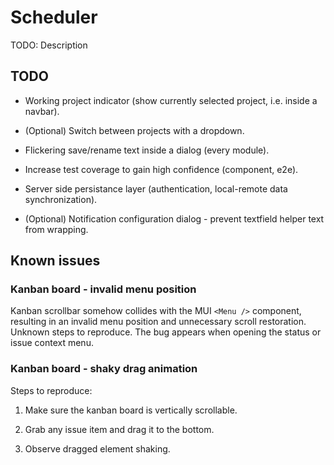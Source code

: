 # Scheduler

TODO: Description

## TODO

- Working project indicator (show currently selected project, i.e. inside a navbar).

- (Optional) Switch between projects with a dropdown.

- Flickering save/rename text inside a dialog (every module).

- Increase test coverage to gain high confidence (component, e2e).

- Server side persistance layer (authentication, local-remote data synchronization).

- (Optional) Notification configuration dialog - prevent textfield helper text from wrapping.

## Known issues

### Kanban board - invalid menu position

Kanban scrollbar somehow collides with the MUI `<Menu />` component, resulting in an invalid menu position and unnecessary scroll restoration. Unknown steps to reproduce. The bug appears when opening the status or issue context menu.

### Kanban board - shaky drag animation

Steps to reproduce:

1. Make sure the kanban board is vertically scrollable.

2. Grab any issue item and drag it to the bottom.

3. Observe dragged element shaking.
